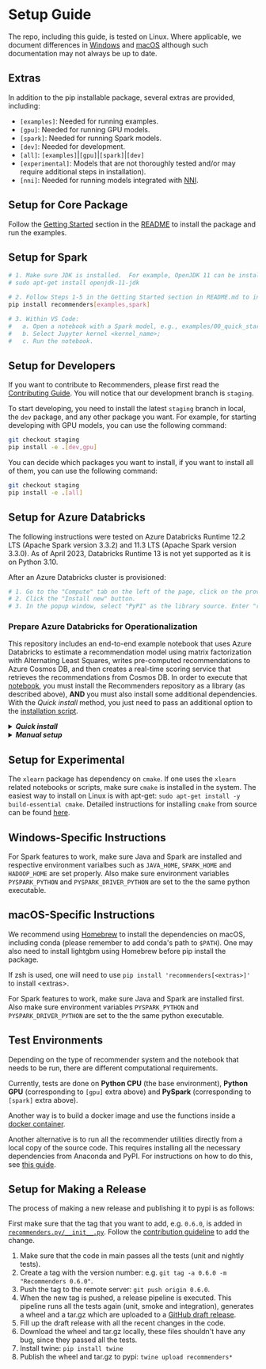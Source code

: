 # Setup Guide

The repo, including this guide, is tested on Linux. Where applicable, we document differences in [Windows](#windows-specific-instructions)  and [macOS](#macos-specific-instructions) although 
such documentation may not always be up to date.   

## Extras
In addition to the pip installable package, several extras are provided, including:
+ `[examples]`: Needed for running examples.
+ `[gpu]`: Needed for running GPU models.  
+ `[spark]`: Needed for running Spark models.
+ `[dev]`: Needed for development.
+ `[all]`: `[examples]`|`[gpu]`|`[spark]`|`[dev]`
+ `[experimental]`: Models that are not thoroughly tested and/or may require additional steps in installation).
+ `[nni]`: Needed for running models integrated with [NNI](https://nni.readthedocs.io/en/stable/).


## Setup for Core Package

Follow the [Getting Started](./README.md#Getting-Started) section in the [README](./README.md) to install the package and run the examples.


## Setup for Spark 

```bash
# 1. Make sure JDK is installed.  For example, OpenJDK 11 can be installed using the command
# sudo apt-get install openjdk-11-jdk

# 2. Follow Steps 1-5 in the Getting Started section in README.md to install the package and Jupyter kernel, adding the spark extra to the pip install command:
pip install recommenders[examples,spark]

# 3. Within VS Code:
#   a. Open a notebook with a Spark model, e.g., examples/00_quick_start/als_movielens.ipynb;  
#   b. Select Jupyter kernel <kernel_name>;
#   c. Run the notebook.
```

## Setup for Developers

If you want to contribute to Recommenders, please first read the [Contributing Guide](./CONTRIBUTING.md). You will notice that our development branch is `staging`.

To start developing, you need to install the latest `staging` branch in local, the `dev` package, and any other package you want. For example, for starting developing with GPU models, you can use the following command:

```bash
git checkout staging
pip install -e .[dev,gpu]
```

You can decide which packages you want to install, if you want to install all of them, you can use the following command:

```bash
git checkout staging
pip install -e .[all]
```

## Setup for Azure Databricks

The following instructions were tested on Azure Databricks Runtime 12.2 LTS (Apache Spark version 3.3.2) and 11.3 LTS (Apache Spark version 3.3.0).
As of April 2023, Databricks Runtime 13 is not yet supported as it is on Python 3.10.

After an Azure Databricks cluster is provisioned:
```bash
# 1. Go to the "Compute" tab on the left of the page, click on the provisioned cluster and then click on "Libraries". 
# 2. Click the "Install new" button.  
# 3. In the popup window, select "PyPI" as the library source. Enter "recommenders[examples]" as the package name. Click "Install" to install the package.
```

### Prepare Azure Databricks for Operationalization
<!-- TO DO: This is to be verified/updated 23/04/16 -->
This repository includes an end-to-end example notebook that uses Azure Databricks to estimate a recommendation model using matrix factorization with Alternating Least Squares, writes pre-computed recommendations to Azure Cosmos DB, and then creates a real-time scoring service that retrieves the recommendations from Cosmos DB. In order to execute that [notebook](examples/05_operationalize/als_movie_o16n.ipynb), you must install the Recommenders repository as a library (as described above), **AND** you must also install some additional dependencies. With the *Quick install* method, you just need to pass an additional option to the [installation script](tools/databricks_install.py).

<details>
<summary><strong><em>Quick install</em></strong></summary>

This option utilizes the installation script to do the setup. Just run the installation script
with an additional option. If you have already run the script once to upload and install the `Recommenders.egg` library, you can also add an `--overwrite` option:

```{shell}
python tools/databricks_install.py --overwrite --prepare-o16n <CLUSTER_ID>
```

This script does all of the steps described in the *Manual setup* section below.

</details>

<details>
<summary><strong><em>Manual setup</em></strong></summary>

You must install three packages as libraries from PyPI:

* `azure-cli==2.0.56`
* `azureml-sdk[databricks]==1.0.8`
* `pydocumentdb==2.3.3`

You can follow instructions [here](https://docs.azuredatabricks.net/user-guide/libraries.html#install-a-library-on-a-cluster) for details on how to install packages from PyPI.

Additionally, you must install the [spark-cosmosdb connector](https://docs.databricks.com/spark/latest/data-sources/azure/cosmosdb-connector.html) on the cluster. The easiest way to manually do that is to:


1. Download the [appropriate jar](https://search.maven.org/remotecontent?filepath=com/azure/cosmos/spark/azure-cosmos-spark_3-1_2-12/4.3.1/azure-cosmos-spark_3-1_2-12-4.3.1.jar) from MAVEN. **NOTE** This is the appropriate jar for spark versions `3.1.X`, and is the appropriate version for the recommended Azure Databricks run-time detailed above. See the [Databricks installation script](https://github.com/microsoft/recommenders/blob/main/tools/databricks_install.py#L45) for other Databricks runtimes.
2. Upload and install the jar by:
   1. Log into your `Azure Databricks` workspace
   2. Select the `Clusters` button on the left.
   3. Select the cluster on which you want to import the library.
   4. Select the `Upload` and `Jar` options, and click in the box that has the text `Drop JAR here` in it.
   5. Navigate to the downloaded `.jar` file, select it, and click `Open`.
   6. Click on `Install`.
   7. Restart the cluster.

</details>


## Setup for Experimental 
<!-- FIXME FIXME 23/04/01 move to experimental. Have not tested -->
The `xlearn` package has dependency on `cmake`. If one uses the `xlearn` related notebooks or scripts, make sure `cmake` is installed in the system. The easiest way to install on Linux is with apt-get: `sudo apt-get install -y build-essential cmake`. Detailed instructions for installing `cmake` from source can be found [here](https://cmake.org/install/). 

## Windows-Specific Instructions

For Spark features to work, make sure Java and Spark are installed and respective environment varialbes such as `JAVA_HOME`, `SPARK_HOME` and `HADOOP_HOME` are set properly. Also make sure environment variables `PYSPARK_PYTHON` and `PYSPARK_DRIVER_PYTHON` are set to the the same python executable.

## macOS-Specific Instructions

We recommend using [Homebrew](https://brew.sh/) to install the dependencies on macOS, including conda (please remember to add conda's path to `$PATH`). One may also need to install lightgbm using Homebrew before pip install the package.

If zsh is used, one will need to use `pip install 'recommenders[<extras>]'` to install \<extras\>.

For Spark features to work, make sure Java and Spark are installed first. Also make sure environment variables `PYSPARK_PYTHON` and `PYSPARK_DRIVER_PYTHON` are set to the the same python executable.
<!-- TO DO: Pytorch m1 mac GPU suppoort -->

## Test Environments

Depending on the type of recommender system and the notebook that needs to be run, there are different computational requirements.

Currently, tests are done on **Python CPU** (the base environment), **Python GPU** (corresponding to `[gpu]` extra above) and **PySpark** (corresponding to `[spark]` extra above).

Another way is to build a docker image and use the functions inside a [docker container](#setup-guide-for-docker).

Another alternative is to run all the recommender utilities directly from a local copy of the source code. This requires installing all the necessary dependencies from Anaconda and PyPI. For instructions on how to do this, see [this guide](conda.md).

## Setup for Making a Release

The process of making a new release and publishing it to pypi is as follows:

First make sure that the tag that you want to add, e.g. `0.6.0`, is added in [`recommenders.py/__init__.py`](recommenders.py/__init__.py). Follow the [contribution guideline](CONTRIBUTING.md) to add the change.

1. Make sure that the code in main passes all the tests (unit and nightly tests).
1. Create a tag with the version number: e.g. `git tag -a 0.6.0 -m "Recommenders 0.6.0"`.
1. Push the tag to the remote server: `git push origin 0.6.0`.
1. When the new tag is pushed, a release pipeline is executed. This pipeline runs all the tests again (unit, smoke and integration), 
generates a wheel and a tar.gz which are uploaded to a [GitHub draft release](https://github.com/microsoft/recommenders/releases).
1. Fill up the draft release with all the recent changes in the code.
1. Download the wheel and tar.gz locally, these files shouldn't have any bug, since they passed all the tests.
1. Install twine: `pip install twine`
1. Publish the wheel and tar.gz to pypi: `twine upload recommenders*`

